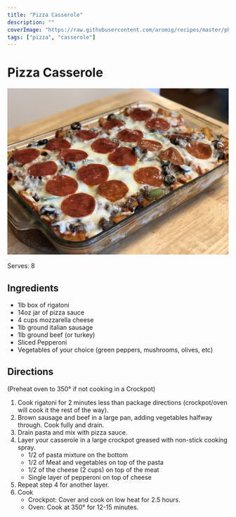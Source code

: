 ```yaml
---
title: "Pizza Casserole"
description: ""
coverImage: "https://raw.githubusercontent.com/aromig/recipes/master/photos/Pizza_Casserole.jpg"
tags: ["pizza", "casserole"]
---
```


# Pizza Casserole

![Pizza Casserole](https://raw.githubusercontent.com/aromig/recipes/master/photos/Pizza_Casserole.jpg "Photo: Pizza Casserole")

Serves: 8

## Ingredients

- 1lb box of rigatoni
- 14oz jar of pizza sauce
- 4 cups mozzarella cheese
- 1lb ground italian sausage
- 1lb ground beef (or turkey)
- Sliced Pepperoni
- Vegetables of your choice (green peppers, mushrooms, olives, etc)

## Directions

(Preheat oven to 350&deg; if not cooking in a Crockpot)

1. Cook rigatoni for 2 minutes less than package directions (crockpot/oven will cook it the rest of the way).
2. Brown sausage and beef in a large pan, adding vegetables halfway through. Cook fully and drain.
3. Drain pasta and mix with pizza sauce.
4. Layer your casserole in a large crockpot greased with non-stick cooking spray.
   - 1/2 of pasta mixture on the bottom
   - 1/2 of Meat and vegetables on top of the pasta
   - 1/2 of the cheese (2 cups) on top of the meat
   - Single layer of pepperoni on top of cheese
5. Repeat step 4 for another layer.
6. Cook
   - Crockpot: Cover and cook on low heat for 2.5 hours.
   - Oven: Cook at 350&deg; for 12-15 minutes.

